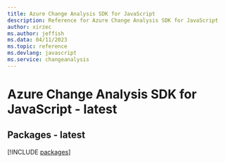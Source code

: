 ```yaml
---
title: Azure Change Analysis SDK for JavaScript
description: Reference for Azure Change Analysis SDK for JavaScript
author: xirzec
ms.author: jeffish
ms.data: 04/11/2023
ms.topic: reference
ms.devlang: javascript
ms.service: changeanalysis
---
```

# Azure Change Analysis SDK for JavaScript - latest
## Packages - latest
[!INCLUDE [packages](change-analysis-index.md)]